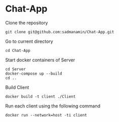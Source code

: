 # Chat-App

Clone the repository

```git clone git@github.com:sadmanamin/Chat-App.git```

Go to current directory

```cd Chat-App```

Start docker containers of Server

```
cd Server
docker-compose up --build
cd ..
```


Build Client

```docker build -t client ./Client```

Run each client using the following command

```docker run --network=host -ti client```
